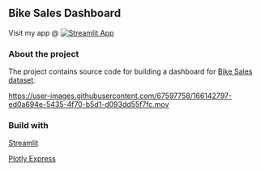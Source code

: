 ## Bike Sales Dashboard

Visit my app @ 
[![Streamlit App](https://static.streamlit.io/badges/streamlit_badge_black_white.svg)](https://share.streamlit.io/thngph/bike-sales-dashboard/main/app.py)

### About the project

The project contains source code for building a dashboard for [Bike Sales dataset](https://www.kaggle.com/datasets/wafaasoliman/bike-store-sales).

https://user-images.githubusercontent.com/67597758/166142797-ed0a694e-5435-4f70-b5d1-d093dd55f7fc.mov

### Build with

[Streamlit](https://streamlit.io/)

[Plotly Express](https://plotly.com/python/plotly-express/)
